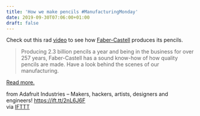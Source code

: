 ```yaml
---
title: 'How we make pencils #ManufacturingMonday'
date: 2019-09-30T07:06:00+01:00
draft: false
---
```


Check out this rad [video](https://www.youtube.com/watch?v=aPb-slJH9Vs) to see how [Faber-Castell](https://www.youtube.com/channel/UCSmBJecxyWaAJnhCcYzEbSw) produces its pencils.

> Producing 2.3 billion pencils a year and being in the business for over 257 years, Faber-Castell has a sound know-how of how quality pencils are made. Have a look behind the scenes of our manufacturing.

[Read more.](https://www.youtube.com/watch?v=aPb-slJH9Vs)

  
  
from Adafruit Industries – Makers, hackers, artists, designers and engineers! https://ift.tt/2nL6J6F  
via [IFTTT](https://ifttt.com/?ref=da&site=blogger)